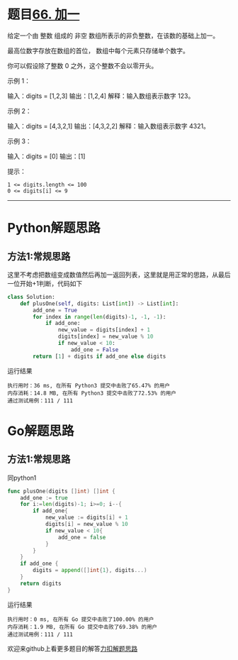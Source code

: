 # 题目[66. 加一](https://leetcode-cn.com/problems/plus-one/)

给定一个由 整数 组成的 非空 数组所表示的非负整数，在该数的基础上加一。

最高位数字存放在数组的首位， 数组中每个元素只存储单个数字。

你可以假设除了整数 0 之外，这个整数不会以零开头。

 

示例 1：

输入：digits = [1,2,3]
输出：[1,2,4]
解释：输入数组表示数字 123。

示例 2：

输入：digits = [4,3,2,1]
输出：[4,3,2,2]
解释：输入数组表示数字 4321。

示例 3：

输入：digits = [0]
输出：[1]

 

提示：

    1 <= digits.length <= 100
    0 <= digits[i] <= 9

*****

# Python解题思路

## 方法1:常规思路

这里不考虑把数组变成数值然后再加一返回列表，这里就是用正常的思路，从最后一位开始+1判断，代码如下

```python
class Solution:
    def plusOne(self, digits: List[int]) -> List[int]:
        add_one = True
        for index in range(len(digits)-1, -1, -1):
            if add_one:
                new_value = digits[index] + 1
                digits[index] = new_value % 10
                if new_value < 10:
                    add_one = False
        return [1] + digits if add_one else digits
```

运行结果

```shell
执行用时：36 ms, 在所有 Python3 提交中击败了65.47% 的用户
内存消耗：14.8 MB, 在所有 Python3 提交中击败了72.53% 的用户
通过测试用例：111 / 111
```



# Go解题思路

## 方法1:常规思路

同python1

```go
func plusOne(digits []int) []int {
    add_one := true
    for i:=len(digits)-1; i>=0; i--{
        if add_one{
            new_value := digits[i] + 1
            digits[i] = new_value % 10
            if new_value < 10{
                add_one = false
            }
        }
    }
    if add_one {
        digits = append([]int{1}, digits...)
    }
    return digits
}
```

运行结果

```shell
执行用时：0 ms, 在所有 Go 提交中击败了100.00% 的用户
内存消耗：1.9 MB, 在所有 Go 提交中击败了69.38% 的用户
通过测试用例：111 / 111
```

欢迎来github上看更多题目的解答[力扣解题思路](https://github.com/WRAllen/LeetCode)

  

